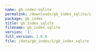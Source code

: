 ```yaml
---
name: gb-index-sqlite
permalink: /downloads/gb_index_sqlite/1
package: gb_index
title: gb_index_sqlite
filename: gb_index.sqlite
version: '1'
full_version: 1.0.0
file: /data/gb_index/1/gb_index.sqlite
---
```


